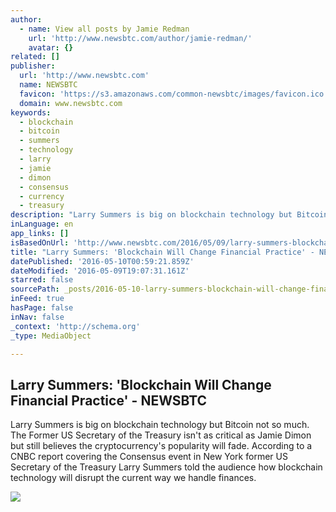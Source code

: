 ```yaml
---
author:
  - name: View all posts by Jamie Redman
    url: 'http://www.newsbtc.com/author/jamie-redman/'
    avatar: {}
related: []
publisher:
  url: 'http://www.newsbtc.com'
  name: NEWSBTC
  favicon: 'https://s3.amazonaws.com/common-newsbtc/images/favicon.ico'
  domain: www.newsbtc.com
keywords:
  - blockchain
  - bitcoin
  - summers
  - technology
  - larry
  - jamie
  - dimon
  - consensus
  - currency
  - treasury
description: "Larry Summers is big on blockchain technology but Bitcoin not so much. The Former US Secretary of the Treasury isn't as critical as Jamie Dimon but still believes the cryptocurrency's popularity will fade. According to a CNBC report covering the Consensus event in New York former US Secretary of the Treasury Larry Summers told the audience how blockchain technology will disrupt the current way we handle finances."
inLanguage: en
app_links: []
isBasedOnUrl: 'http://www.newsbtc.com/2016/05/09/larry-summers-blockchain-financial-practice/'
title: "Larry Summers: 'Blockchain Will Change Financial Practice' - NEWSBTC"
datePublished: '2016-05-10T00:59:21.859Z'
dateModified: '2016-05-09T19:07:31.161Z'
starred: false
sourcePath: _posts/2016-05-10-larry-summers-blockchain-will-change-financial-practice-.md
inFeed: true
hasPage: false
inNav: false
_context: 'http://schema.org'
_type: MediaObject

---
```

<article style=""><h1>Larry Summers: 'Blockchain Will Change Financial Practice' - NEWSBTC</h1><p>Larry Summers is big on blockchain technology but Bitcoin not so much. The Former US Secretary of the Treasury isn't as critical as Jamie Dimon but still believes the cryptocurrency's popularity will fade. According to a CNBC report covering the Consensus event in New York former US Secretary of the Treasury Larry Summers told the audience how blockchain technology will disrupt the current way we handle finances.</p><img src="http://s3.amazonaws.com/main-newsbtc-images/2016/05/09171957/2012.jpg" /></article>